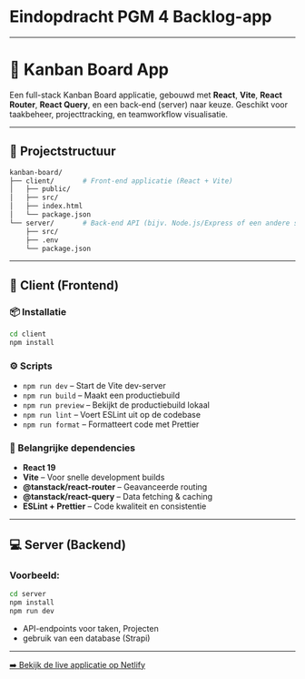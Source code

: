 # Eindopdracht PGM 4 Backlog-app
---------------------------------
# 🧹 Kanban Board App

Een full-stack Kanban Board applicatie, gebouwd met **React**, **Vite**, **React Router**, **React Query**, en een back-end (server) naar keuze. Geschikt voor taakbeheer, projecttracking, en teamworkflow visualisatie.

---

## 📁 Projectstructuur

```bash
kanban-board/
├── client/       # Front-end applicatie (React + Vite)
│   ├── public/
│   ├── src/
│   ├── index.html
│   └── package.json
└── server/       # Back-end API (bijv. Node.js/Express of een andere stack)
    ├── src/
    ├── .env
    └── package.json
```

---

## 🚀 Client (Frontend)

### 📦 Installatie

```bash
cd client
npm install
```

### ⚙️ Scripts

* `npm run dev` – Start de Vite dev-server
* `npm run build` – Maakt een productiebuild
* `npm run preview` – Bekijkt de productiebuild lokaal
* `npm run lint` – Voert ESLint uit op de codebase
* `npm run format` – Formatteert code met Prettier

### 🔧 Belangrijke dependencies

* **React 19**
* **Vite** – Voor snelle development builds
* **@tanstack/react-router** – Geavanceerde routing
* **@tanstack/react-query** – Data fetching & caching
* **ESLint + Prettier** – Code kwaliteit en consistentie

---

## 💻 Server (Backend)



### Voorbeeld:

```bash
cd server
npm install
npm run dev
```

* API-endpoints voor taken, Projecten 
*  gebruik van een database (Strapi)

---



[➡️ Bekijk de live applicatie op Netlify](https://backlog-project.netlify.app/)
